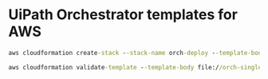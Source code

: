 # UiPath Orchestrator templates for AWS

```cmd
aws cloudformation create-stack --stack-name orch-deploy --template-body file://orch-single-node.yaml --parameters file://orch-single-node-params.json --capabilities CAPABILITY_IAM
```


```cmd
aws cloudformation validate-template --template-body file://orch-single-node.yaml  
```

